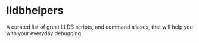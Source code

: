 # lldbhelpers
A curated list of great LLDB scripts, and command aliases, that will help you with your everyday debugging.

 
